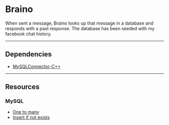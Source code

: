 # Braino
When sent a message, Braino looks up that message in a database and responds with a past response.
The database has been seeded with my facebook chat history.

---

## Dependencies
* [MySQLConnector-C++](http://dev.mysql.com/doc/connector-cpp/en/)

---

## Resources

### MySQL
* [One to many](http://stackoverflow.com/q/12402422/5415895)
* [Insert if not exists](http://stackoverflow.com/a/3164595/5415895)